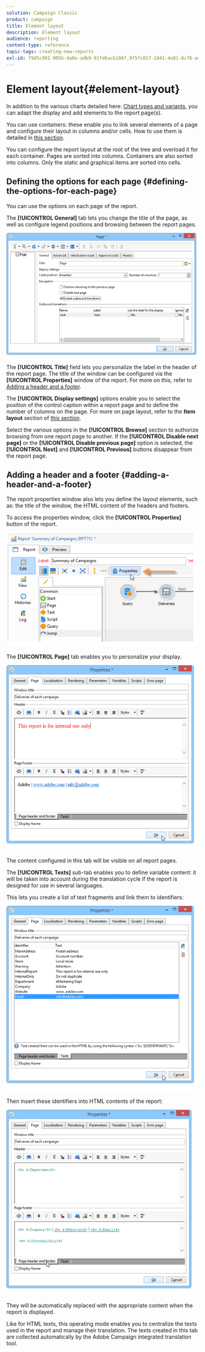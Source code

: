 ```yaml
---
solution: Campaign Classic
product: campaign
title: Element layout
description: Element layout
audience: reporting
content-type: reference
topic-tags: creating-new-reports
exl-id: 79d5c901-905b-4a0e-adb9-91fd6acb186f,9f5fc017-1041-4e81-8c76-a43ae70e0283
---
```

# Element layout{#element-layout}

In addition to the various charts detailed here: [Chart types and variants](../../reporting/using/creating-a-chart.md#chart-types-and-variants), you can adapt the display and add elements to the report page(s).

You can use containers: these enable you to link several elements of a page and configure their layout in columns and/or cells. How to use them is detailed in [this section](../../web/using/defining-web-forms-layout.md#creating-containers).

You can configure the report layout at the root of the tree and overload it for each container. Pages are sorted into columns. Containers are also sorted into columns. Only the static and graphical items are sorted into cells.

## Defining the options for each page {#defining-the-options-for-each-page}

You can use the options on each page of the report.

The **[!UICONTROL General]** tab lets you change the title of the page, as well as configure legend positions and browsing between the report pages. 

![](assets/s_ncs_advuser_report_wizard_022.png)

The **[!UICONTROL Title]** field lets you personalize the label in the header of the report page. The title of the window can be configured via the **[!UICONTROL Properties]** window of the report. For more on this, refer to [Adding a header and a footer](#adding-a-header-and-a-footer).

The **[!UICONTROL Display settings]** options enable you to select the position of the control caption within a report page and to define the number of columns on the page. For more on page layout, refer to the **Item layout** section of [this section](../../web/using/defining-web-forms-layout.md#positioning-the-fields-on-the-page).

Select the various options in the **[!UICONTROL Browse]** section to authorize browsing from one report page to another. If the **[!UICONTROL Disable next page]** or the **[!UICONTROL Disable previous page]** option is selected, the **[!UICONTROL Next]** and **[!UICONTROL Previous]** buttons disappear from the report page.

## Adding a header and a footer {#adding-a-header-and-a-footer}

The report properties window also lets you define the layout elements, such as: the title of the window, the HTML content of the headers and footers.

To access the properties window, click the **[!UICONTROL Properties]** button of the report.

![](assets/reporting_properties.png)

The **[!UICONTROL Page]** tab enables you to personalize your display. 

![](assets/s_ncs_advuser_report_properties_04.png)

The content configured in this tab will be visible on all report pages.

The **[!UICONTROL Texts]** sub-tab enables you to define variable content: it will be taken into account during the translation cycle if the report is designed for use in several languages.

This lets you create a list of text fragments and link them to identifiers:

![](assets/s_ncs_advuser_report_properties_04a.png)

Then insert these identifiers into HTML contents of the report:

![](assets/s_ncs_advuser_report_properties_04b.png)

They will be automatically replaced with the appropriate content when the report is displayed.

Like for HTML texts, this operating mode enables you to centralize the texts used in the report and manage their translation. The texts created in this tab are collected automatically by the Adobe Campaign integrated translation tool.
